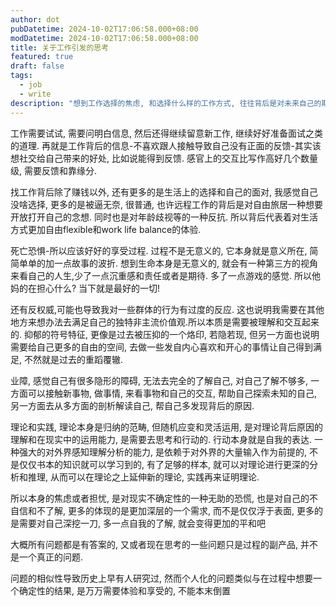 ```yaml
---
author: dot
pubDatetime: 2024-10-02T17:06:58.000+08:00
modDatetime: 2024-10-02T17:06:58.000+08:00
title: 关于工作引发的思考
featured: true
draft: false
tags:
  - job
  - write
description: "想到工作选择的焦虑, 和选择什么样的工作方式, 往往背后是对未来自己的期待和另一种生活的开始"
---
```


工作需要试试, 需要问明白信息, 然后还得继续留意新工作, 继续好好准备面试之类的道理. 再就是工作背后的信息-不喜欢跟人接触导致自己没有正面的反馈-其实该想社交给自己带来的好处, 比如说能得到反馈. 感官上的交互比写作高好几个数量级, 需要反馈和靠缘分.

找工作背后除了赚钱以外, 还有更多的是生活上的选择和自己的面对, 我感觉自己没啥选择, 更多的是被逼无奈, 很普通, 也许远程工作的背后是对自由旅居一种想要开放打开自己的念想. 同时也是对年龄歧视等的一种反抗. 所以背后代表着对生活方式更加自由flexible和work life balance的体验.

死亡恐惧-所以应该好好的享受过程. 过程不是无意义的, 它本身就是意义所在, 简简单单的加一点故事的波折. 想到生命本身是无意义的, 就会有一种第三方的视角来看自己的人生,少了一点沉重感和责任或者是期待. 多了一点游戏的感觉. 所以他妈的在担心什么? 当下就是最好的一切!

还有反权威,可能也导致我对一些群体的行为有过度的反应. 这也说明我需要在其他地方来想办法去满足自己的独特非主流价值观.所以本质是需要被理解和交互起来的. 抑郁的符号特征, 更像是过去被压抑的一个烙印, 若隐若现, 但另一方面也说明需要给自己更多的自由的空间, 去做一些发自内心喜欢和开心的事情让自己得到满足, 不然就是过去的重蹈覆辙.

业障, 感觉自己有很多隐形的障碍, 无法去完全的了解自己, 对自己了解不够多, 一方面可以接触新事物, 做事情, 来看事物和自己的交互, 帮助自己探索未知的自己, 另一方面去从多方面的剖析解读自己, 帮自己多发现背后的原因.

理论和实践, 理论本身是归纳的范畴, 但随机应变和灵活运用, 是对理论背后原因的理解和在现实中的运用能力, 是需要去思考和行动的. 行动本身就是自我的表达. 一种强大的对外界感知理解分析的能力, 是依赖于对外界的大量输入作为前提的, 不是仅仅书本的知识就可以学习到的, 有了足够的样本, 就可以对理论进行更深的分析和推理, 从而可以在理论之上延伸新的理论, 实践再来证明理论.

所以本身的焦虑或者担忧, 是对现实不确定性的一种无助的恐慌, 也是对自己的不自信和不了解, 更多的体现的是更加深层的一个需求, 而不是仅仅浮于表面, 更多的是需要对自己深挖一刀, 多一点自我的了解, 就会变得更加的平和吧

大概所有问题都是有答案的, 又或者现在思考的一些问题只是过程的副产品, 并不是一个真正的问题.

问题的相似性导致历史上早有人研究过, 然而个人化的问题类似与在过程中想要一个确定性的结果, 是万万需要体验和享受的, 不能本末倒置
